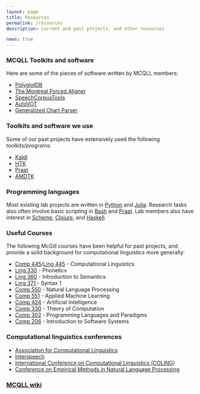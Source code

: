 ```yaml
---
layout: page
title: Resources
permalink: /resources
description: current and past projects, and other resources

news: true
---
```


### MCQLL Toolkits and software
Here are some of the pieces of software written by MCQLL members:

- [PolyglotDB](http://polyglotdb.readthedocs.io/en/latest/)
- [The Montreal Forced Aligner](https://montreal-forced-aligner.readthedocs.io/en/latest/)
- [SpeechCorpusTools](http://speech-corpus-tools.readthedocs.io/en/latest/)
- [AutoVOT](https://github.com/mlml/autovot)
- [Generalized Chart Parser](https://arxiv.org/abs/1710.11301)

### Toolkits and software we use
Some of our past projects have extensively used the following toolkits/programs:


- [Kaldi](http://kaldi-asr.org/)
- [HTK](http://htk.eng.cam.ac.uk/)
- [Praat](http://www.fon.hum.uva.nl/praat/)
- [AMDTK](https://github.com/iondel/amdtk/wiki/How-To-Use)


### Programming languages
Most existing lab projects are written in [Python](https://www.python.org) and [Julia](https://www.julialang.org). Research tasks also often involve basic scripting in [Bash](https://www.gnu.org/software/bash/) and [Praat](http://www.fon.hum.uva.nl/praat/). Lab members also have interest in [Scheme](https://www.schemers.org), [Clojure](https://www.clojure.org), and [Haskell](https://www.haskell.org).

### Useful Courses
The following McGill courses have been helpful for past projects, and provide a solid background for computational linguistics more generally:

- [Comp 445](https://www.mcgill.ca/study/courses/comp-445)/[Ling 445](https://www.mcgill.ca/study/courses/ling-445) - Computational Linguistics
- [Ling 330](https://www.mcgill.ca/study/courses/ling-330) - Phonetics
- [Ling 360](https://www.mcgill.ca/study/courses/ling-360) - Introduction to Semantics
- [Ling 371](https://www.mcgill.ca/study/courses/ling-371) - Syntax 1
- [Comp 550](https://www.mcgill.ca/study/courses/comp-550) - Natural Language Processing
- [Comp 551](https://www.mcgill.ca/study/courses/comp-551) - Applied Machine Learning
- [Comp 424](https://www.mcgill.ca/study/courses/comp-424) - Artificial Intelligence
- [Comp 330](https://www.mcgill.ca/study/courses/comp-330) - Theory of Computation
- [Comp 302](https://www.mcgill.ca/study/courses/comp-302) - Programming Languages and Paradigms
- [Comp 206](https://www.mcgill.ca/study/courses/comp-206) - Introduction to Software Systems


### Computational linguistics conferences

- [Association for Computational Linguistics](https://www.aclweb.org/)
- [Interspeech](http://interspeech2018.org)
- [International Conference on Computational Linguistics (COLING)](https://coling2018.org)
- [Conference on Empirical Methods in Natural Language Processing](http://emnlp2018.org)


### [MCQLL wiki](http://wiki.mcqll.org/)
